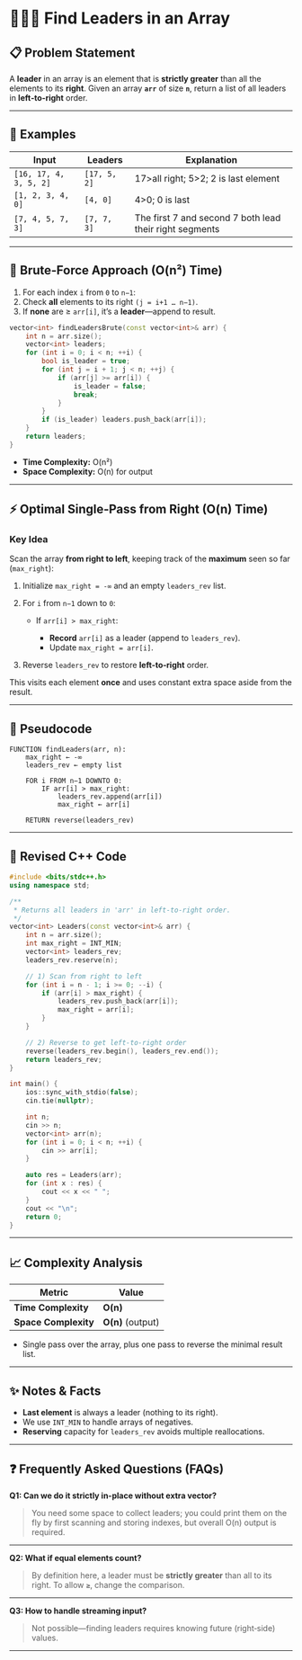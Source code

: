 # 🕵🏼‍♂️ **Find Leaders in an Array**

## 📋 Problem Statement

A **leader** in an array is an element that is **strictly greater** than all the elements to its **right**. Given an array **`arr`** of size **`n`**, return a list of all leaders in **left‑to‑right** order.

---

## 🔎 Examples

| Input                  | Leaders      | Explanation                                             |
| ---------------------- | ------------ | ------------------------------------------------------- |
| `[16, 17, 4, 3, 5, 2]` | `[17, 5, 2]` | 17>all right; 5>2; 2 is last element                    |
| `[1, 2, 3, 4, 0]`      | `[4, 0]`     | 4>0; 0 is last                                          |
| `[7, 4, 5, 7, 3]`      | `[7, 7, 3]`  | The first 7 and second 7 both lead their right segments |

---

## 🐢 Brute‑Force Approach (O(n²) Time)

1. For each index `i` from `0` to `n−1`:
2. Check **all** elements to its right `(j = i+1 … n−1)`.
3. If **none** are ≥ `arr[i]`, it’s a **leader**—append to result.

```cpp
vector<int> findLeadersBrute(const vector<int>& arr) {
    int n = arr.size();
    vector<int> leaders;
    for (int i = 0; i < n; ++i) {
        bool is_leader = true;
        for (int j = i + 1; j < n; ++j) {
            if (arr[j] >= arr[i]) {
                is_leader = false;
                break;
            }
        }
        if (is_leader) leaders.push_back(arr[i]);
    }
    return leaders;
}
```

* **Time Complexity:** O(n²)
* **Space Complexity:** O(n) for output

---

## ⚡ Optimal Single‑Pass from Right (O(n) Time)

### **Key Idea**

Scan the array **from right to left**, keeping track of the **maximum** seen so far (`max_right`):

1. Initialize `max_right = -∞` and an empty `leaders_rev` list.
2. For `i` from `n−1` down to `0`:

   * If `arr[i] > max_right`:

     * **Record** `arr[i]` as a leader (append to `leaders_rev`).
     * Update `max_right = arr[i]`.
3. Reverse `leaders_rev` to restore **left‑to‑right** order.

This visits each element **once** and uses constant extra space aside from the result.

---

## 📝 Pseudocode

```text
FUNCTION findLeaders(arr, n):
    max_right ← -∞
    leaders_rev ← empty list

    FOR i FROM n−1 DOWNTO 0:
        IF arr[i] > max_right:
            leaders_rev.append(arr[i])
            max_right ← arr[i]

    RETURN reverse(leaders_rev)
```

---

## 💾 Revised C++ Code

```cpp
#include <bits/stdc++.h>
using namespace std;

/**
 * Returns all leaders in 'arr' in left-to-right order.
 */
vector<int> Leaders(const vector<int>& arr) {
    int n = arr.size();
    int max_right = INT_MIN;
    vector<int> leaders_rev;
    leaders_rev.reserve(n);

    // 1) Scan from right to left
    for (int i = n - 1; i >= 0; --i) {
        if (arr[i] > max_right) {
            leaders_rev.push_back(arr[i]);
            max_right = arr[i];
        }
    }

    // 2) Reverse to get left-to-right order
    reverse(leaders_rev.begin(), leaders_rev.end());
    return leaders_rev;
}

int main() {
    ios::sync_with_stdio(false);
    cin.tie(nullptr);

    int n;
    cin >> n;
    vector<int> arr(n);
    for (int i = 0; i < n; ++i) {
        cin >> arr[i];
    }

    auto res = Leaders(arr);
    for (int x : res) {
        cout << x << " ";
    }
    cout << "\n";
    return 0;
}
```

---

## 📈 Complexity Analysis

| Metric               | Value             |
| -------------------- | ----------------- |
| **Time Complexity**  | **O(n)**          |
| **Space Complexity** | **O(n)** (output) |

* Single pass over the array, plus one pass to reverse the minimal result list.

---

## ✨ Notes & Facts

* **Last element** is always a leader (nothing to its right).
* We use `INT_MIN` to handle arrays of negatives.
* **Reserving** capacity for `leaders_rev` avoids multiple reallocations.

---

## ❓ Frequently Asked Questions (FAQs)

**Q1: Can we do it strictly in-place without extra vector?**

> You need some space to collect leaders; you could print them on the fly by first scanning and storing indexes, but overall O(n) output is required.

---

**Q2: What if equal elements count?**

> By definition here, a leader must be **strictly greater** than all to its right. To allow **`≥`**, change the comparison.

---

**Q3: How to handle streaming input?**

> Not possible—finding leaders requires knowing future (right‑side) values.

---
